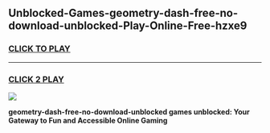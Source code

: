 
## Unblocked-Games-geometry-dash-free-no-download-unblocked-Play-Online-Free-hzxe9
<h3>
<a href="https://premium76.site?title=geometry-dash-free-no-download-unblocked&ref=26A">CLICK TO PLAY</a></h3>
<hr>

<h3>
<a href="https://premium76.site?title=geometry-dash-free-no-download-unblocked&ref=26A">CLICK 2 PLAY</a>
  
</h3>

<a href="https://premium76.site?title=geometry-dash-free-no-download-unblocked&ref=26A"><img src="https://clearcache.store/games.png"></a>


**geometry-dash-free-no-download-unblocked games unblocked: Your Gateway to Fun and Accessible Online Gaming**
